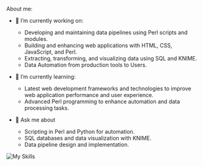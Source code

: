 About me:
- 🔭 I’m currently working on:
    - Developing and maintaining data pipelines using Perl scripts and modules.
    - Building and enhancing web applications with HTML, CSS, JavaScript, and Perl.
    - Extracting, transforming, and visualizing data using SQL and KNIME.
    - Data Automation from production tools to Users.

- 🌱 I’m currently learning:
    - Latest web development frameworks and technologies to improve web application performance and user experience.
    - Advanced Perl programming to enhance automation and data processing tasks.

- 💬 Ask me about
    - Scripting in Perl and Python for automation.
    - SQL databases and data visualization with KNIME.
    - Data pipeline design and implementation.
      
![My Skills](https://go-skill-icons.vercel.app/api/icons?i=js,html,css,wasm)
